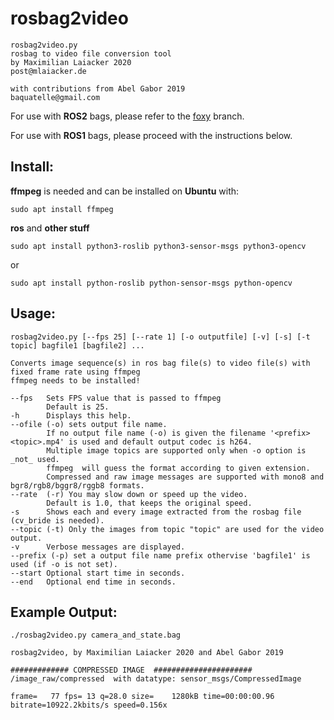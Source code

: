 # **rosbag2video**

    rosbag2video.py
    rosbag to video file conversion tool
    by Maximilian Laiacker 2020
    post@mlaiacker.de

    with contributions from Abel Gabor 2019
    baquatelle@gmail.com

For use with **ROS2** bags, please refer to the [foxy](https://github.com/mlaiacker/rosbag2video/tree/foxy) branch.

For use with **ROS1** bags, please proceed with the instructions below.

## **Install**:

**ffmpeg** is needed and can be installed on **Ubuntu** with:

    sudo apt install ffmpeg

**ros** and **other stuff**

    sudo apt install python3-roslib python3-sensor-msgs python3-opencv

or

    sudo apt install python-roslib python-sensor-msgs python-opencv



## **Usage**:

    rosbag2video.py [--fps 25] [--rate 1] [-o outputfile] [-v] [-s] [-t topic] bagfile1 [bagfile2] ...

    Converts image sequence(s) in ros bag file(s) to video file(s) with fixed frame rate using ffmpeg
    ffmpeg needs to be installed!

    --fps   Sets FPS value that is passed to ffmpeg
            Default is 25.
    -h      Displays this help.
    --ofile (-o) sets output file name.
            If no output file name (-o) is given the filename '<prefix><topic>.mp4' is used and default output codec is h264.
            Multiple image topics are supported only when -o option is _not_ used.
            ffmpeg  will guess the format according to given extension.
            Compressed and raw image messages are supported with mono8 and bgr8/rgb8/bggr8/rggb8 formats.
    --rate  (-r) You may slow down or speed up the video.
            Default is 1.0, that keeps the original speed.
    -s      Shows each and every image extracted from the rosbag file (cv_bride is needed).
    --topic (-t) Only the images from topic "topic" are used for the video output.
    -v      Verbose messages are displayed.
    --prefix (-p) set a output file name prefix othervise 'bagfile1' is used (if -o is not set).
    --start Optional start time in seconds.
    --end   Optional end time in seconds.

## **Example Output**:

    ./rosbag2video.py camera_and_state.bag

    rosbag2video, by Maximilian Laiacker 2020 and Abel Gabor 2019

    ############# COMPRESSED IMAGE  ######################
    /image_raw/compressed  with datatype: sensor_msgs/CompressedImage

    frame=   77 fps= 13 q=28.0 size=    1280kB time=00:00:00.96 bitrate=10922.2kbits/s speed=0.156x

